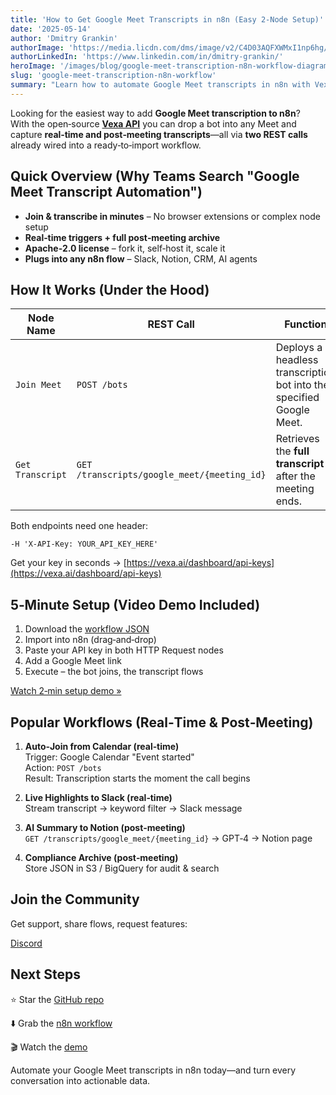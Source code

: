 ```yaml
---
title: 'How to Get Google Meet Transcripts in n8n (Easy 2-Node Setup)'
date: '2025-05-14'
author: 'Dmitry Grankin'
authorImage: 'https://media.licdn.com/dms/image/v2/C4D03AQFXWMxI1np6hg/profile-displayphoto-shrink_400_400/profile-displayphoto-shrink_400_400/0/1647969193758?e=1749686400&v=beta&t=BeWR1qADrtmw-DZ4-WvvRhmsN91V-jHrGoksgs8mq9E'
authorLinkedIn: 'https://www.linkedin.com/in/dmitry-grankin/'
heroImage: '/images/blog/google-meet-transcription-n8n-workflow-diagram.png'
slug: 'google-meet-transcription-n8n-workflow'
summary: "Learn how to automate Google Meet transcripts in n8n with Vexa's open‑source, Apache‑2.0 API. Two calls: POST /bots & GET /transcripts/google_meet/{meeting_id}."
---
```


Looking for the easiest way to add **Google Meet transcription to n8n**?  
With the open‑source **[Vexa API](https://github.com/Vexa-ai/vexa)** you can drop a bot into any Meet and capture **real‑time and post‑meeting transcripts**—all via **two REST calls** already wired into a ready‑to‑import workflow.

## Quick Overview (Why Teams Search "Google Meet Transcript Automation")

- **Join & transcribe in minutes** – No browser extensions or complex node setup
- **Real‑time triggers + full post‑meeting archive**  
- **Apache‑2.0 license** – fork it, self‑host it, scale it  
- **Plugs into any n8n flow** – Slack, Notion, CRM, AI agents

## How It Works (Under the Hood)

<table>
  <thead>
    <tr>
      <th>Node Name</th>
      <th>REST Call</th>
      <th>Function</th>
    </tr>
  </thead>
  <tbody>
    <tr>
      <td><code>Join Meet</code></td>
      <td><code>POST /bots</code></td>
      <td>Deploys a headless transcription bot into the specified Google Meet.</td>
    </tr>
    <tr>
      <td><code>Get Transcript</code></td>
      <td><code>GET /transcripts/google_meet/{meeting_id}</code></td>
      <td>Retrieves the <strong>full transcript</strong> after the meeting ends.</td>
    </tr>
  </tbody>
</table>

Both endpoints need one header:

```http
-H 'X-API-Key: YOUR_API_KEY_HERE'
```

Get your key in seconds → [https://vexa.ai/dashboard/api-keys](https://vexa.ai/dashboard/api-keys)

## 5‑Minute Setup (Video Demo Included)

1. Download the [workflow JSON](https://github.com/Vexa-ai/n8n/blob/main/google_meet_with_vexa_API.json)
2. Import into n8n (drag‑and‑drop)
3. Paste your API key in both HTTP Request nodes
4. Add a Google Meet link
5. Execute – the bot joins, the transcript flows

[Watch 2‑min setup demo »](#) <!-- Add link to video demo -->

## Popular Workflows (Real‑Time & Post‑Meeting)

1. **Auto‑Join from Calendar (real‑time)**  
   Trigger: Google Calendar "Event started"  
   Action: `POST /bots`  
   Result: Transcription starts the moment the call begins

2. **Live Highlights to Slack (real‑time)**  
   Stream transcript → keyword filter → Slack message

3. **AI Summary to Notion (post‑meeting)**  
   `GET /transcripts/google_meet/{meeting_id}` → GPT‑4 → Notion page

4. **Compliance Archive (post‑meeting)**  
   Store JSON in S3 / BigQuery for audit & search



## Join the Community

Get support, share flows, request features:

[Discord](https://discord.com/channels/1337394383888060436/1370732215415210044)

## Next Steps

⭐ Star the [GitHub repo](https://github.com/Vexa-ai/vexa)

⬇️ Grab the [n8n workflow](https://github.com/Vexa-ai/n8n)

🎬 Watch the [demo](https://youtu.be/xYiCZjfvGIM)

Automate your Google Meet transcripts in n8n today—and turn every conversation into actionable data. 